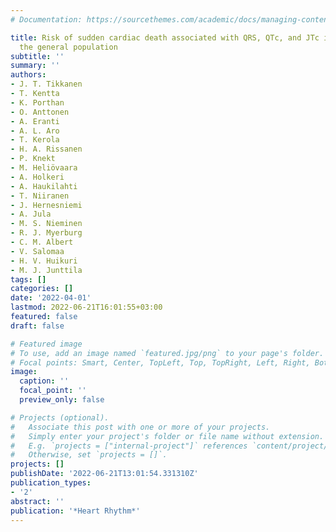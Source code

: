 ```yaml
---
# Documentation: https://sourcethemes.com/academic/docs/managing-content/

title: Risk of sudden cardiac death associated with QRS, QTc, and JTc intervals in
  the general population
subtitle: ''
summary: ''
authors:
- J. T. Tikkanen
- T. Kentta
- K. Porthan
- O. Anttonen
- A. Eranti
- A. L. Aro
- T. Kerola
- H. A. Rissanen
- P. Knekt
- M. Heliövaara
- A. Holkeri
- A. Haukilahti
- T. Niiranen
- J. Hernesniemi
- A. Jula
- M. S. Nieminen
- R. J. Myerburg
- C. M. Albert
- V. Salomaa
- H. V. Huikuri
- M. J. Junttila
tags: []
categories: []
date: '2022-04-01'
lastmod: 2022-06-21T16:01:55+03:00
featured: false
draft: false

# Featured image
# To use, add an image named `featured.jpg/png` to your page's folder.
# Focal points: Smart, Center, TopLeft, Top, TopRight, Left, Right, BottomLeft, Bottom, BottomRight.
image:
  caption: ''
  focal_point: ''
  preview_only: false

# Projects (optional).
#   Associate this post with one or more of your projects.
#   Simply enter your project's folder or file name without extension.
#   E.g. `projects = ["internal-project"]` references `content/project/deep-learning/index.md`.
#   Otherwise, set `projects = []`.
projects: []
publishDate: '2022-06-21T13:01:54.331310Z'
publication_types:
- '2'
abstract: ''
publication: '*Heart Rhythm*'
---
```

